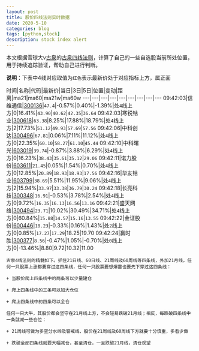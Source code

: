 ```yaml
---
layout: post
title: 股价四线法则实时数据
date: 2020-5-10
categories: blog
tags: [python,stock]
description: stock index alert
---
```



本文根据雪球大v[古泉](https://xueqiu.com/u/7148646888)的[古泉四线法则](https://xueqiu.com/7148646888/130498192)，计算了自己的一些自选股当前所处位置，用于持续追踪验证，帮助自己进行判断。

**说明**：下表中4线对应取值为`红色`表示最新价处于对应指标上方，属正面

时间|名称|代码|最新价|当日|3日|5日|位置|变动|距离|ma21|ma60|ma21w|ma60w
---|---|---|---|---|---|---|---|---
09:42:03|信维通信|[300136](https://xueqiu.com/S/SZ300136)|`47.4`|-0.57%|0.40%|-1.39%|处`4`线上方|0|16.41%|`43.90`|`40.62`|`42.35`|`36.64`
09:42:03|寒锐钴业|[300618](https://xueqiu.com/S/SZ300618)|`63.38`|8.25%|17.88%|18.79%|处`4`线上方|2|17.73%|`51.12`|`49.93`|`57.69`|`57.56`
09:42:06|中科创达|[300496](https://xueqiu.com/S/SZ300496)|`67.81`|0.06%|7.11%|11.12%|处`4`线上方|0|22.35%|`60.10`|`58.27`|`61.10`|`45.44`
09:42:10|中科曙光|[603019](https://xueqiu.com/S/SH603019)|`39.74`|-0.87%|3.88%|6.29%|处`4`线上方|0|16.23%|`38.43`|`35.61`|`35.12`|`29.06`
09:42:11|诺力股份|[603611](https://xueqiu.com/S/SH603611)|`21.45`|0.05%|1.54%|0.70%|处`4`线上方|0|12.85%|`20.89`|`18.93`|`18.93`|`17.56`
09:42:16|华友钴业|[603799](https://xueqiu.com/S/SH603799)|`38.69`|5.51%|11.95%|9.06%|处`4`线上方|2|15.94%|`33.97`|`33.38`|`36.79`|`30.24`
09:42:18|长亮科技|[300348](https://xueqiu.com/S/SZ300348)|`16.91`|-0.53%|3.78%|2.54%|处`4`线上方|0|9.72%|`16.35`|`16.13`|`16.56`|`13.16`
09:42:21|盛天网络|[300494](https://xueqiu.com/S/SZ300494)|`23.71`|10.02%|30.49%|34.71%|处`4`线上方|0|60.84%|`15.88`|`14.57`|`15.16`|`13.55`
09:42:22|金证股份|[600446](https://xueqiu.com/S/SH600446)|`18.23`|-0.33%|0.16%|1.43%|处`2`线上方|0|0.85%|`17.27`|`17.29`|18.25|19.70
09:42:24|赢时胜|[300377](https://xueqiu.com/S/SZ300377)|`8.56`|-0.47%|1.05%|-0.70%|处`0`线上方|0|-13.46%|8.80|9.72|10.32|11.00

```
古泉4线法则的精髓如下。抓住21日线、60日线、21周线及60周线等四条线，外加21月线，任何一只股票上涨都要穿过这四条线，任何一只股票要想爆雷也要先下穿过这四条线：

+ 当股价爬上四条线中的两条可以少量建仓

+ 爬上四条线中的三条可以加大仓位

+ 爬上四条线中的四条可以全仓

任何一只大牛，其股价都会坚守在21月线上方，不会轻易跌破21月线；相反，每跌破四条线中一条就减一些仓位：

+ 21周线可做为多空分水岭及警戒线，股价在21周线及60周线下方就要十分慎重，多看少做

+ 跌破全部四条线就要大幅减仓，甚至清仓，一旦跌破21月线，清仓观望
```